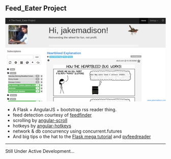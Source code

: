 Feed_Eater Project
---

![Alt text](/feedeater/display/static/img/screen1.png "Screenshot")

- A Flask + AngularJS + bootstrap rss reader thing.
- feed detection courtesy of <a href='http://www.aaronsw.com/2002/feedfinder/'>feedfinder</a>
- scrolling by <a href='https://github.com/durated/angular-scroll/'>angular-scroll</a>
- hotkeys by <a href='http://chieffancypants.github.io/angular-hotkeys/'>angular-hotkeys</a>
- network & db concurrency using concurrent.futures
- And big tips o the hat to the <a href='http://blog.miguelgrinberg.com/post/the-flask-mega-tutorial-part-i-hello-world'>Flask mega tutorial</a>
and <a href='https://github.com/DownGoat/PyFeedReader'>pyfeedreader</a>

---
Still Under Active Development...